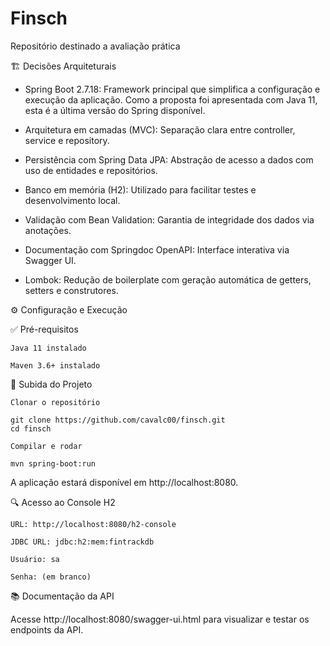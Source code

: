 # Finsch
Repositório destinado a avaliação prática

🏗️ Decisões Arquiteturais

   - Spring Boot 2.7.18: Framework principal que simplifica a configuração e execução da aplicação. Como a proposta foi apresentada com Java 11, esta é a última versão do Spring disponível.

   - Arquitetura em camadas (MVC): Separação clara entre controller, service e repository.

   - Persistência com Spring Data JPA: Abstração de acesso a dados com uso de entidades e repositórios.

   - Banco em memória (H2): Utilizado para facilitar testes e desenvolvimento local.

   - Validação com Bean Validation: Garantia de integridade dos dados via anotações.

   - Documentação com Springdoc OpenAPI: Interface interativa via Swagger UI.

   - Lombok: Redução de boilerplate com geração automática de getters, setters e construtores.

⚙️ Configuração e Execução

✅ Pré-requisitos

    Java 11 instalado

    Maven 3.6+ instalado

🚀 Subida do Projeto

    Clonar o repositório

    git clone https://github.com/cavalc00/finsch.git
    cd finsch

    Compilar e rodar

    mvn spring-boot:run

A aplicação estará disponível em http://localhost:8080.

🔍 Acesso ao Console H2

    URL: http://localhost:8080/h2-console

    JDBC URL: jdbc:h2:mem:fintrackdb

    Usuário: sa

    Senha: (em branco)

📚 Documentação da API

Acesse http://localhost:8080/swagger-ui.html para visualizar e testar os endpoints da API.
